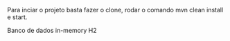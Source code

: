Para inciar o projeto basta fazer o clone, rodar o comando mvn clean install e start.

Banco de dados in-memory H2